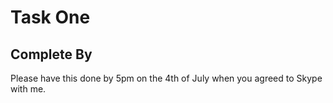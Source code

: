 # Task One

## Complete By

Please have this done by 5pm on the 4th of July when you agreed to Skype with me.

##
